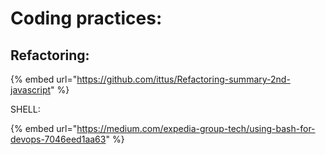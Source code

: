 # Coding practices:

## Refactoring:

{% embed url="https://github.com/ittus/Refactoring-summary-2nd-javascript" %}

SHELL:

{% embed url="https://medium.com/expedia-group-tech/using-bash-for-devops-7046eed1aa63" %}



